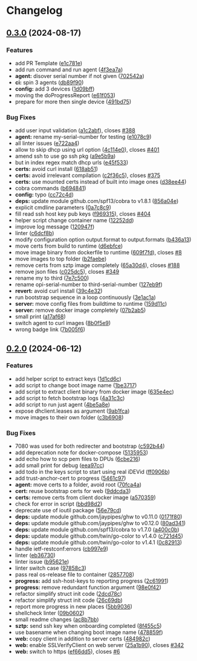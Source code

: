 # Changelog

## [0.3.0](https://github.com/h0lyalg0rithm/sztp/compare/v0.2.0...v0.3.0) (2024-08-17)


### Features

* add PR Template ([e1c781e](https://github.com/h0lyalg0rithm/sztp/commit/e1c781e7b857dea8f7b5ae64b4ed8ac1c81bc76d))
* add run command and run agent ([4f3ea7a](https://github.com/h0lyalg0rithm/sztp/commit/4f3ea7acb5c07c04db3912048beb23f9b3e76592))
* **agent:** disover serial number if not given ([702542a](https://github.com/h0lyalg0rithm/sztp/commit/702542a9ba8e2488981fd8a75f561b875b30f564))
* **ci:** spin 3 agents ([db89f90](https://github.com/h0lyalg0rithm/sztp/commit/db89f906387ed1787aac5e1819a2e62264015855))
* **config:** add 3 devices ([1d09bff](https://github.com/h0lyalg0rithm/sztp/commit/1d09bffd561d786437495f8ded9f7913bc2a7f42))
* moving the doProgressReport ([e61f053](https://github.com/h0lyalg0rithm/sztp/commit/e61f053835df52a8dda1b0c4a8d11918e48accec))
* prepare for more then single device ([491bd75](https://github.com/h0lyalg0rithm/sztp/commit/491bd75070ac8db754cbb88a82c2d02021d119f4))


### Bug Fixes

* add user input validation ([a1c2abf](https://github.com/h0lyalg0rithm/sztp/commit/a1c2abfff862e1689f838baae0d6ffb8b4438f34)), closes [#388](https://github.com/h0lyalg0rithm/sztp/issues/388)
* **agent:** rename my-serial-number for testing ([e1078c9](https://github.com/h0lyalg0rithm/sztp/commit/e1078c9ae92becb716dc9e95afbb92a344ffd6c5))
* all linter issues ([e722aa4](https://github.com/h0lyalg0rithm/sztp/commit/e722aa40b6f9114307daf477939e390b10a7c208))
* allow to skip dhcp using url option ([4c114e0](https://github.com/h0lyalg0rithm/sztp/commit/4c114e062e5e2dcfc5c72291e20eab32f048b145)), closes [#401](https://github.com/h0lyalg0rithm/sztp/issues/401)
* amend ssh to use go ssh pkg ([a9e5b9a](https://github.com/h0lyalg0rithm/sztp/commit/a9e5b9ab0b69f69ea7e1e8f70539ab947b303483))
* but in index regex match dhcp urls ([e45f533](https://github.com/h0lyalg0rithm/sztp/commit/e45f533b2f4efce574991c732ed1fe575cc8e408))
* **certs:** avoid curl install ([618ab51](https://github.com/h0lyalg0rithm/sztp/commit/618ab51f1308f6bc072213a7fef9e3588111c03b))
* **certs:** avoid irrelevant compilation ([c2f36c5](https://github.com/h0lyalg0rithm/sztp/commit/c2f36c54fc5bacf8ee1daeabffa3c3f7ed1d142f)), closes [#375](https://github.com/h0lyalg0rithm/sztp/issues/375)
* **certs:** use mounted certs instead of built into image ones ([d38ee44](https://github.com/h0lyalg0rithm/sztp/commit/d38ee4471640644cec099f8cd473640cf694517f))
* cobra commands ([b694841](https://github.com/h0lyalg0rithm/sztp/commit/b69484151f97301c98e9d7ded35e1a548914ac9e))
* **config:** typo ([cc72c4d](https://github.com/h0lyalg0rithm/sztp/commit/cc72c4dcb7ea09528f3e32b7dc43de4490ec8082))
* **deps:** update module github.com/spf13/cobra to v1.8.1 ([856a04e](https://github.com/h0lyalg0rithm/sztp/commit/856a04e51e0245389429d35d83a625450fcb55da))
* explicit cmdline parameters ([0a7c8c9](https://github.com/h0lyalg0rithm/sztp/commit/0a7c8c917de3c12727fb03cab2760060c47a6037))
* fill read ssh host key pub keys ([f969315](https://github.com/h0lyalg0rithm/sztp/commit/f9693152b6c8b993a63a044a52755d692e6f11dd)), closes [#404](https://github.com/h0lyalg0rithm/sztp/issues/404)
* helper script change container name ([12252dd](https://github.com/h0lyalg0rithm/sztp/commit/12252dd0ac3ef3b025857c46502c8bbc5f46245f))
* improve log message ([120947f](https://github.com/h0lyalg0rithm/sztp/commit/120947f7e362e89ff8c27e8497d5631682acc148))
* linter ([c6dcf8b](https://github.com/h0lyalg0rithm/sztp/commit/c6dcf8bc7d690d7938a416961e822138c0dd97ab))
* modify configuration option output.format to output.formats ([b436a13](https://github.com/h0lyalg0rithm/sztp/commit/b436a13ff204404de92c0d98c1eca85e2ddf6924))
* move certs from build to runtime ([d6ebfce](https://github.com/h0lyalg0rithm/sztp/commit/d6ebfce241d74365f4a393904e8e89e0731c6fc5))
* move image binary from dockerfile to runtime ([609f7fd](https://github.com/h0lyalg0rithm/sztp/commit/609f7fd01e5462457c7e8c3e36f5461f9d6ecb01)), closes [#8](https://github.com/h0lyalg0rithm/sztp/issues/8)
* move images to top folder ([b2faebe](https://github.com/h0lyalg0rithm/sztp/commit/b2faebefe1dc3d54175fb5f98737b63a7829b1f9))
* remove certs from sztp image completely ([65a30d4](https://github.com/h0lyalg0rithm/sztp/commit/65a30d40f4cbaaf1af023db9164289f8149687e3)), closes [#188](https://github.com/h0lyalg0rithm/sztp/issues/188)
* remove json files ([c025dc5](https://github.com/h0lyalg0rithm/sztp/commit/c025dc5528ae19169abe84795c899228b28c2c35)), closes [#349](https://github.com/h0lyalg0rithm/sztp/issues/349)
* rename my to third ([7e7c500](https://github.com/h0lyalg0rithm/sztp/commit/7e7c500e68ccfc9a3a4d1cdd45f6543eb05c52e7))
* rename opi-serial-number to third-serial-number ([127eb9f](https://github.com/h0lyalg0rithm/sztp/commit/127eb9f7d64843b28bead9384d2a43ca9ae759dc))
* **revert:** avoid curl install ([39c4e32](https://github.com/h0lyalg0rithm/sztp/commit/39c4e32b15b70245722a6ebc309b8359c8e4b646))
* run bootstrap sequence in a loop continuously ([3e1ac1a](https://github.com/h0lyalg0rithm/sztp/commit/3e1ac1a5130c40fe260187a7e92d5f94bb12e0e7))
* **server:** move config files from buildtime to runtime ([159d11c](https://github.com/h0lyalg0rithm/sztp/commit/159d11cad854b7a484543a5fa9b964eea3cdfccb))
* **server:** remove docker image completely ([07b2ab5](https://github.com/h0lyalg0rithm/sztp/commit/07b2ab578d1516f8b010bd907044d1c247c2f02b))
* small print ([a17af68](https://github.com/h0lyalg0rithm/sztp/commit/a17af687ca1a405a463189397fc2f623d603190a))
* switch agent to curl images ([8b0f5e9](https://github.com/h0lyalg0rithm/sztp/commit/8b0f5e9d5e2eea05939dc2f54271e59d13c9a3aa))
* wrong badge link ([7b005f6](https://github.com/h0lyalg0rithm/sztp/commit/7b005f6f4582c6f62b8dfad95519a5c443f9c695))

## [0.2.0](https://github.com/opiproject/sztp/compare/v0.1.1...v0.2.0) (2024-06-12)

### Features

* add helper script to extract keys ([1d1cd6c](https://github.com/opiproject/sztp/commit/1d1cd6cb9d7d75596fd000f26be903a419374c2e))
* add script to change boot image name ([1be3717](https://github.com/opiproject/sztp/commit/1be37173a729a35b78f8815433015a9d86e87c5a))
* add script to extract client binary from docker image ([635e4ec](https://github.com/opiproject/sztp/commit/635e4ec0e4c33c9c1da8b5bbd87bc507ce9d7af9))
* add script to fetch bootstrap logs ([4a31c3c](https://github.com/opiproject/sztp/commit/4a31c3c60c45ec23b875ede301a5dff7742a865c))
* add script to run just agent ([4be5a8e](https://github.com/opiproject/sztp/commit/4be5a8ed7547b81180d280ec7f5ba419eca62fad))
* expose dhclient.leases as argument ([9ab1fca](https://github.com/opiproject/sztp/commit/9ab1fca11dfe21e86e87a0392e1f5bb92a49091c))
* move images to their own folder ([c3b6908](https://github.com/opiproject/sztp/commit/c3b69084be223ee350d999b5a8c117ee79de8e6b))

### Bug Fixes

* 7080 was used for both redirecter and bootstrap ([c592b44](https://github.com/opiproject/sztp/commit/c592b44263ed1160fd93ba9afa8ef6c988a999e7))
* add deprecation note for docker-compose ([5135953](https://github.com/opiproject/sztp/commit/5135953e83ee4e67dcdd0706495d403b0a1d3f9c))
* add echo how to scp pem files to DPUs ([6cbe216](https://github.com/opiproject/sztp/commit/6cbe21637ec3e43ae18a48c9554d1ae84374141c))
* add small print for debug ([eea97cc](https://github.com/opiproject/sztp/commit/eea97cc30f9cd3d9f3d513a097319310e3b5efc8))
* add todo in the keys script to start using real iDEVid ([ff0906b](https://github.com/opiproject/sztp/commit/ff0906b542b5712fb5404d4eaec06058a832050c))
* add trust-anchor-cert to progress ([5461c97](https://github.com/opiproject/sztp/commit/5461c97dc1b0782d3d27ed643b5b0f6dfffb5705))
* **agent:** move certs to a folder, avoid root ([70fca4a](https://github.com/opiproject/sztp/commit/70fca4aa9f58febfb5640b7be70944c34ec1c973))
* **cert:** reuse bootstrap certs for web ([9ddcda3](https://github.com/opiproject/sztp/commit/9ddcda39060a23894fcb17eb4c174cda95cb93d7))
* **certs:** remove certs from client docker image ([a570359](https://github.com/opiproject/sztp/commit/a5703597db58d9246ba68c066abde27f5cd5a291))
* check for error in script ([bbd98d2](https://github.com/opiproject/sztp/commit/bbd98d2b0cf5bbd6ae87ef2df7de7669204af304))
* deprecate use of ioutil package ([56e79cd](https://github.com/opiproject/sztp/commit/56e79cd6be6e58d1b422755a8c3b9373b0cfc429))
* **deps:** update module github.com/jaypipes/ghw to v0.11.0 ([0171f80](https://github.com/opiproject/sztp/commit/0171f80ece4b9db5d93844531a668e5756011151))
* **deps:** update module github.com/jaypipes/ghw to v0.12.0 ([80ad341](https://github.com/opiproject/sztp/commit/80ad34153011cc123bde7134174253678e4151ba))
* **deps:** update module github.com/spf13/cobra to v1.7.0 ([a400c0b](https://github.com/opiproject/sztp/commit/a400c0b1d21c05b587b1ee86966feebf58d4fb5f))
* **deps:** update module github.com/twin/go-color to v1.4.0 ([c721d45](https://github.com/opiproject/sztp/commit/c721d45f8b7626236f7a994e0daaefab6e499ddd))
* **deps:** update module github.com/twin/go-color to v1.4.1 ([0c82913](https://github.com/opiproject/sztp/commit/0c8291304f08626b481b6abdd0903e24d2a9c323))
* handle ietf-restconf:errors ([cb997e9](https://github.com/opiproject/sztp/commit/cb997e95408d3f41ca888c3c89a4de10796a91ec))
* linter ([eb36730](https://github.com/opiproject/sztp/commit/eb36730b7998f34bf49e1742d7bc2065709a1a2d))
* linter issue ([b95621e](https://github.com/opiproject/sztp/commit/b95621ed2713773f2a01657859749f662820b345))
* linter switch case ([97858c3](https://github.com/opiproject/sztp/commit/97858c3ba47069eec2ae24038b5aca874e14dc74))
* pass real os-release file to container ([2857708](https://github.com/opiproject/sztp/commit/2857708551a7318a9abb4f959bb119cf3a7a4279))
* **progress:** add ssh-host-keys to reporting progress ([2c61991](https://github.com/opiproject/sztp/commit/2c61991c74ffcf5cfdfa863f07f89aa64d901e98))
* **progress:** remove redundant function argument ([98e0f42](https://github.com/opiproject/sztp/commit/98e0f42d7ef97bd1e98798c071d9738e02f65dfc))
* refactor simplify struct init code ([2dcd78c](https://github.com/opiproject/sztp/commit/2dcd78c01f044a027503e8f9856c04f87848aa6d))
* refactor simplify struct init code ([26c69db](https://github.com/opiproject/sztp/commit/26c69db19968197855fe891cd0a5c660844e9110))
* report more progress in new places ([5bb9036](https://github.com/opiproject/sztp/commit/5bb9036dd0d6e83b1b01aa723cd5fa58f474db31))
* shellcheck linter ([09b0602](https://github.com/opiproject/sztp/commit/09b0602203d47198abc564bf1aa558fdb1952fb3))
* small readme changes ([ac8b7bb](https://github.com/opiproject/sztp/commit/ac8b7bbdad37a2c7c092c652e47e9ac306c3382f))
* **sztp:** send ssh key when onboarding completed ([8f455c5](https://github.com/opiproject/sztp/commit/8f455c5d469e94c1a4e9efa1f51c5bbfe04bc6b0))
* use basename when changing boot image name ([478859f](https://github.com/opiproject/sztp/commit/478859f326309704fd890282a8bcbb30cb0fe3c9))
* **web:** copy client in addition to server certs ([484982c](https://github.com/opiproject/sztp/commit/484982c1e6fa7d5d4dbc0af9fcd82527a49c946f))
* **web:** enable SSLVerifyClient on web server ([25a1b90](https://github.com/opiproject/sztp/commit/25a1b906be2eddfd1e2c92337fe2ca5680cbe908)), closes [#342](https://github.com/opiproject/sztp/issues/342)
* **web:** switch to https ([ef66dd5](https://github.com/opiproject/sztp/commit/ef66dd5600f0a0db994bbc0e93eb6cae5f0365cd)), closes [#6](https://github.com/opiproject/sztp/issues/6)
